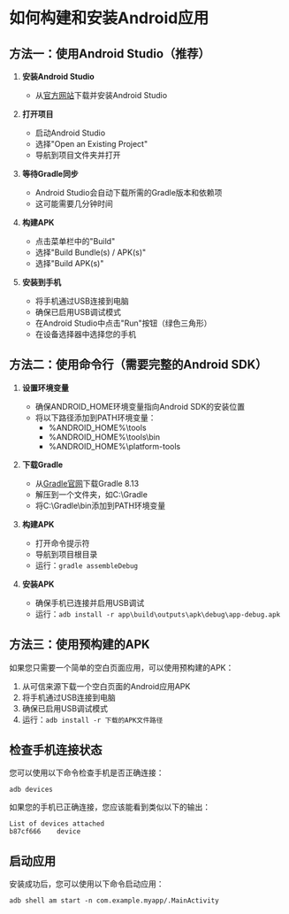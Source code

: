 # 如何构建和安装Android应用

## 方法一：使用Android Studio（推荐）

1. **安装Android Studio**
   - 从[官方网站](https://developer.android.com/studio)下载并安装Android Studio

2. **打开项目**
   - 启动Android Studio
   - 选择"Open an Existing Project"
   - 导航到项目文件夹并打开

3. **等待Gradle同步**
   - Android Studio会自动下载所需的Gradle版本和依赖项
   - 这可能需要几分钟时间

4. **构建APK**
   - 点击菜单栏中的"Build"
   - 选择"Build Bundle(s) / APK(s)"
   - 选择"Build APK(s)"

5. **安装到手机**
   - 将手机通过USB连接到电脑
   - 确保已启用USB调试模式
   - 在Android Studio中点击"Run"按钮（绿色三角形）
   - 在设备选择器中选择您的手机

## 方法二：使用命令行（需要完整的Android SDK）

1. **设置环境变量**
   - 确保ANDROID_HOME环境变量指向Android SDK的安装位置
   - 将以下路径添加到PATH环境变量：
     - %ANDROID_HOME%\tools
     - %ANDROID_HOME%\tools\bin
     - %ANDROID_HOME%\platform-tools

2. **下载Gradle**
   - 从[Gradle官网](https://gradle.org/releases/)下载Gradle 8.13
   - 解压到一个文件夹，如C:\Gradle
   - 将C:\Gradle\bin添加到PATH环境变量

3. **构建APK**
   - 打开命令提示符
   - 导航到项目根目录
   - 运行：`gradle assembleDebug`

4. **安装APK**
   - 确保手机已连接并启用USB调试
   - 运行：`adb install -r app\build\outputs\apk\debug\app-debug.apk`

## 方法三：使用预构建的APK

如果您只需要一个简单的空白页面应用，可以使用预构建的APK：

1. 从可信来源下载一个空白页面的Android应用APK
2. 将手机通过USB连接到电脑
3. 确保已启用USB调试模式
4. 运行：`adb install -r 下载的APK文件路径`

## 检查手机连接状态

您可以使用以下命令检查手机是否正确连接：

```
adb devices
```

如果您的手机已正确连接，您应该能看到类似以下的输出：

```
List of devices attached
b87cf666    device
```

## 启动应用

安装成功后，您可以使用以下命令启动应用：

```
adb shell am start -n com.example.myapp/.MainActivity